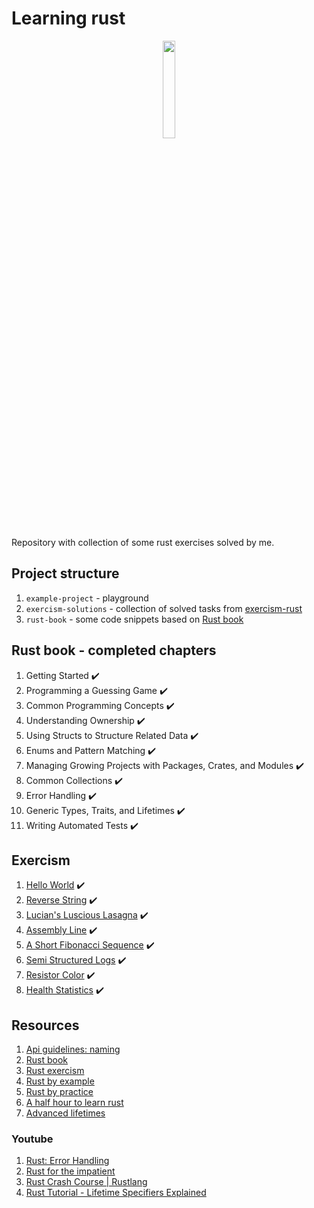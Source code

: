 # Learning rust

<p align="center">
<img src="https://upload.wikimedia.org/wikipedia/commons/d/d5/Rust_programming_language_black_logo.svg" style="width:20%">
</p>

Repository with collection of some rust exercises solved by me.

## Project structure

1. `example-project` - playground
2. `exercism-solutions` - collection of solved tasks from [exercism-rust](https://exercism.org/tracks/rust/exercises)
3. `rust-book` - some code snippets based on [Rust book](https://doc.rust-lang.org/book/title-page.html)

## Rust book - completed chapters

1. Getting Started ✔️
2. Programming a Guessing Game ✔️
3. Common Programming Concepts ✔️
4. Understanding Ownership ✔️
5. Using Structs to Structure Related Data ✔️
6. Enums and Pattern Matching ✔️
7. Managing Growing Projects with Packages, Crates, and Modules ✔️
8. Common Collections ✔️
9. Error Handling ✔️
10. Generic Types, Traits, and Lifetimes ✔️
11. Writing Automated Tests ✔️

## Exercism

1. [Hello World](exercism-solutions/rust/hello-world/src/lib.rs) ✔️
2. [Reverse String](exercism-solutions/rust/reverse-string/src/lib.rs) ✔️
3. [Lucian's Luscious Lasagna](exercism-solutions/rust/lucians-luscious-lasagna/src/lib.rs) ✔️
4. [Assembly Line](exercism-solutions/rust/assembly-line/src/lib.rs) ✔️
5. [A Short Fibonacci Sequence](exercism-solutions/rust/short-fibonacci/src/lib.rs) ✔️
6. [Semi Structured Logs](exercism-solutions/rust/semi-structured-logs/src/lib.rs) ✔️
7. [Resistor Color](exercism-solutions/rust/resistor-color/src/lib.rs) ✔️
8. [Health Statistics](exercism-solutions/rust/health-statistics/src/lib.rs) ✔️

## Resources

1. [Api guidelines: naming](https://rust-lang.github.io/api-guidelines/naming.html)
2. [Rust book](https://doc.rust-lang.org/book/title-page.html)
3. [Rust exercism](https://exercism.org/tracks/rust/exercises)
4. [Rust by example](https://doc.rust-lang.org/rust-by-example/)
5. [Rust by practice](https://practice.rs/why-exercise.html)
6. [A half hour to learn rust](https://fasterthanli.me/articles/a-half-hour-to-learn-rust)
7. [Advanced lifetimes](http://web.mit.edu/rust-lang_v1.25/arch/amd64_ubuntu1404/share/doc/rust/html/book/second-edition/ch19-02-advanced-lifetimes.html)

### Youtube

1. [Rust: Error Handling](https://www.youtube.com/watch?v=y3wUCb-uS3g&t=840s&ab_channel=TheDevMethod)
2. [Rust for the impatient](https://www.youtube.com/watch?v=br3GIIQeefY&ab_channel=NoBoilerplate)
3. [Rust Crash Course | Rustlang](https://www.youtube.com/watch?v=zF34dRivLOw&t=5672s&ab_channel=TraversyMedia)
4. [Rust Tutorial - Lifetime Specifiers Explained](https://www.youtube.com/watch?v=QoEX-Vu-R6k&ab_channel=BinaryAdventure)
